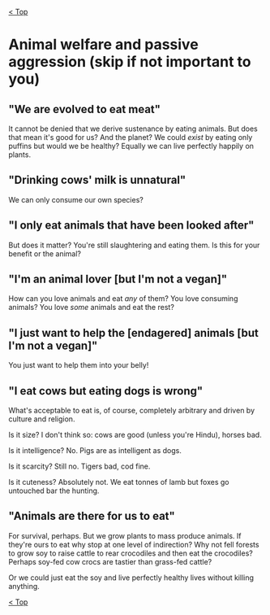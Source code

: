 [< Top](readme.md)

# Animal welfare and passive aggression (skip if not important to you)

## "We are evolved to eat meat"
It cannot be denied that we derive sustenance by eating animals. But does that
mean it's good for us? And the planet? We could *exist* by eating only puffins
but would we be healthy? Equally we can live perfectly happily on plants.

## "Drinking cows' milk is unnatural"
We can only consume our own species?

## "I only eat animals that have been looked after"
But does it matter? You're still slaughtering and eating them. Is this for your
benefit or the animal?

## "I'm an animal lover [but I'm not a vegan]"
How can you love animals and eat _any_ of them? You love consuming animals? You
love _some_ animals and eat the rest?

## "I just want to help the [endagered] animals [but I'm not a vegan]"
You just want to help them into your belly!

## "I eat cows but eating dogs is wrong"
What's acceptable to eat is, of course, completely arbitrary and driven by
culture and religion.

Is it size? I don't think so: cows are good (unless you're Hindu), horses bad.

Is it intelligence? No. Pigs are as intelligent as dogs.

Is it scarcity? Still no. Tigers bad, cod fine.

Is it cuteness? Absolutely not. We eat tonnes of lamb but foxes go untouched
bar the hunting.

## "Animals are there for us to eat"
For survival, perhaps. But we grow plants to mass produce animals. If they're
ours to eat why stop at one level of indirection? Why not fell forests to grow
soy to raise cattle to rear crocodiles and then eat the crocodiles? Perhaps
soy-fed cow crocs are tastier than grass-fed cattle?

Or we could just eat the soy and live perfectly healthy lives without killing
anything.

[< Top](readme.md)
